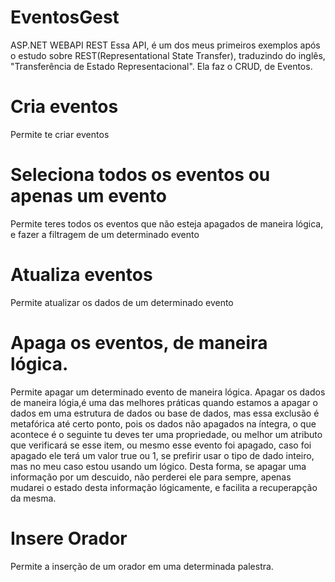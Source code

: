 # EventosGest
 ASP.NET WEBAPI REST
 Essa API, é um dos meus primeiros exemplos após o estudo sobre REST(Representational State Transfer), traduzindo do inglês, "Transferência de Estado Representacional".
Ela faz o CRUD, de Eventos.
# Cria eventos
Permite te criar eventos
# Seleciona todos os eventos ou apenas um evento
Permite teres todos os eventos que não esteja apagados de maneira lógica, e fazer a filtragem de um determinado evento
# Atualiza eventos
Permite atualizar os dados de um determinado evento
# Apaga os eventos, de maneira lógica.
Permite apagar um determinado evento de maneira lógica.
Apagar os dados de maneira lógia,é uma das melhores práticas quando estamos a apagar o dados em uma estrutura de dados ou base de dados, mas essa exclusão é metafórica até certo ponto, pois os dados não apagados na íntegra, o que acontece é o seguinte tu deves ter uma propriedade, ou melhor um atributo que verificará se esse item, ou mesmo esse evento foi apagado, caso foi apagado ele terá um valor true ou 1, se prefirir usar o tipo de dado inteiro, mas no meu caso estou usando um lógico. Desta forma, se  apagar uma informação por um descuido, não perderei ele para sempre, apenas mudarei o estado desta informação lógicamente, e facilita a recuperapção da mesma.
# Insere Orador 
Permite a inserção de um orador em uma determinada palestra.

